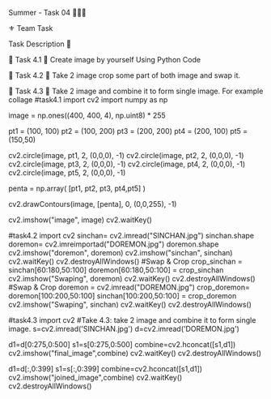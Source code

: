 Summer - Task 04 👨🏻‍💻 

⚜️ Team Task

Task Description 📄

🔅 Task 4.1
📌 Create image by yourself Using Python Code 

🔅 Task 4.2
📌 Take 2 image crop some part of both image and swap it. 

🔅 Task 4.3
📌 Take 2 image and combine it to form single image. For example collage 
#task4.1
import cv2
import numpy as np

image = np.ones((400, 400, 4), np.uint8) * 255

pt1 = (100, 100)
pt2 = (100, 200)
pt3 = (200, 200)
pt4 = (200, 100)
pt5 = (150,50)

cv2.circle(image, pt1, 2, (0,0,0), -1)
cv2.circle(image, pt2, 2, (0,0,0), -1)
cv2.circle(image, pt3, 2, (0,0,0), -1)
cv2.circle(image, pt4, 2, (0,0,0), -1)
cv2.circle(image, pt5, 2, (0,0,0), -1)


penta = np.array( [pt1, pt2, pt3, pt4,pt5] )

cv2.drawContours(image, [penta], 0, (0,0,255), -1)


cv2.imshow("image", image)
cv2.waitKey()


#task4.2
import cv2
sinchan= cv2.imread("SINCHAN.jpg")
sinchan.shape
doremon= cv2.imreimportad("DOREMON.jpg")
doremon.shape
cv2.imshow("doremon", doremon)
cv2.imshow("sinchan", sinchan)
cv2.waitKey()
cv2.destroyAllWindows()
#Swap & Crop
crop_sinchan = sinchan[60:180,50:100]
doremon[60:180,50:100] = crop_sinchan
cv2.imshow("Swaping", doremon)
cv2.waitKey()
cv2.destroyAllWindows()
#Swap & Crop
doremon = cv2.imread("DOREMON.jpg")
crop_doremon= doremon[100:200,50:100]
sinchan[100:200,50:100] = crop_doremon
cv2.imshow("Swaping", sinchan)
cv2.waitKey()
cv2.destroyAllWindows()




#task4.3
import cv2
 #Take 4.3: take 2 image and combine it to form single image.
s=cv2.imread('SINCHAN.jpg')
d=cv2.imread('DOREMON.jpg')

d1=d[0:275,0:500]
s1=s[0:275,0:500]
combine=cv2.hconcat([s1,d1])
cv2.imshow("final_image",combine)
cv2.waitKey()
cv2.destroyAllWindows()

d1=d[:,0:399]
s1=s[:,0:399]
combine=cv2.hconcat([s1,d1])
cv2.imshow("joined_image",combine)
cv2.waitKey()
cv2.destroyAllWindows()
